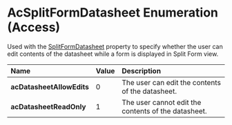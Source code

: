 
# AcSplitFormDatasheet Enumeration (Access)

Used with the  [SplitFormDatasheet](765eacb5-ef79-3b1d-6511-501ec0def22c.md) property to specify whether the user can edit contents of the datasheet while a form is displayed in Split Form view.



|**Name**|**Value**|**Description**|
|:-----|:-----|:-----|
| **acDatasheetAllowEdits**|0|The user can edit the contents of the datasheet.|
| **acDatasheetReadOnly**|1|The user cannot edit the contents of the datasheet.|
